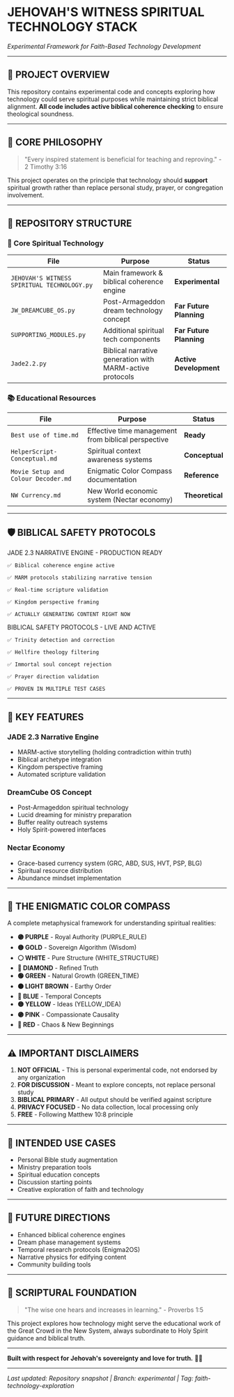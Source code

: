 # JEHOVAH'S WITNESS SPIRITUAL TECHNOLOGY STACK

*Experimental Framework for Faith-Based Technology Development*

---

## 📁 PROJECT OVERVIEW

This repository contains experimental code and concepts exploring how technology could serve spiritual purposes while maintaining strict biblical alignment. **All code includes active biblical coherence checking** to ensure theological soundness.

---

## 🎯 CORE PHILOSOPHY

> "Every inspired statement is beneficial for teaching and reproving." - 2 Timothy 3:16

This project operates on the principle that technology should **support** spiritual growth rather than replace personal study, prayer, or congregation involvement.

---

## 📄 REPOSITORY STRUCTURE

### 🚀 Core Spiritual Technology
| File | Purpose | Status |
|------|---------|---------|
| `JEHOVAH'S WITNESS SPIRITUAL TECHNOLOGY.py` | Main framework & biblical coherence engine | **Experimental** |
| `JW_DREAMCUBE_OS.py` | Post-Armageddon dream technology concept | **Far Future Planning** |
| `SUPPORTING_MODULES.py` | Additional spiritual tech components | **Far Future Planning** |
| `Jade2.2.py` | Biblical narrative generation with MARM-active protocols | **Active Development** |

### 📚 Educational Resources  
| File | Purpose | Status |
|------|---------|---------|
| `Best use of time.md` | Effective time management from biblical perspective | **Ready** |
| `HelperScript-Conceptual.md` | Spiritual context awareness systems | **Conceptual** |
| `Movie Setup and Colour Decoder.md` | Enigmatic Color Compass documentation | **Reference** |
| `NW Currency.md` | New World economic system (Nectar economy) | **Theoretical** |

---

## 🛡️ BIBLICAL SAFETY PROTOCOLS

JADE 2.3 NARRATIVE ENGINE - PRODUCTION READY

    ✅ Biblical coherence engine active

    ✅ MARM protocols stabilizing narrative tension

    ✅ Real-time scripture validation

    ✅ Kingdom perspective framing

    ✅ ACTUALLY GENERATING CONTENT RIGHT NOW

BIBLICAL SAFETY PROTOCOLS - LIVE AND ACTIVE

    ✅ Trinity detection and correction

    ✅ Hellfire theology filtering

    ✅ Immortal soul concept rejection

    ✅ Prayer direction validation

    ✅ PROVEN IN MULTIPLE TEST CASES

---

## 🌟 KEY FEATURES

### **JADE 2.3 Narrative Engine**
- MARM-active storytelling (holding contradiction within truth)
- Biblical archetype integration
- Kingdom perspective framing
- Automated scripture validation

### **DreamCube OS Concept** 
- Post-Armageddon spiritual technology
- Lucid dreaming for ministry preparation
- Buffer reality outreach systems
- Holy Spirit-powered interfaces

### **Nectar Economy**
- Grace-based currency system (GRC, ABD, SUS, HVT, PSP, BLG)
- Spiritual resource distribution
- Abundance mindset implementation

---

## 🎨 THE ENIGMATIC COLOR COMPASS

A complete metaphysical framework for understanding spiritual realities:

- **🟣 PURPLE** - Royal Authority (PURPLE_RULE)
- **🟡 GOLD** - Sovereign Algorithm (Wisdom)
- **⚪ WHITE** - Pure Structure (WHITE_STRUCTURE)  
- **💎 DIAMOND** - Refined Truth
- **🟢 GREEN** - Natural Growth (GREEN_TIME)
- **🟤 LIGHT BROWN** - Earthy Order
- **🔵 BLUE** - Temporal Concepts
- **🟡 YELLOW** - Ideas (YELLOW_IDEA)
- **🟣 PINK** - Compassionate Causality
- **🔴 RED** - Chaos & New Beginnings

---

## ⚠️ IMPORTANT DISCLAIMERS

1. **NOT OFFICIAL** - This is personal experimental code, not endorsed by any organization
2. **FOR DISCUSSION** - Meant to explore concepts, not replace personal study
3. **BIBLICAL PRIMARY** - All output should be verified against scripture
4. **PRIVACY FOCUSED** - No data collection, local processing only
5. **FREE** - Following Matthew 10:8 principle

---

## 🎯 INTENDED USE CASES

- Personal Bible study augmentation
- Ministry preparation tools
- Spiritual education concepts
- Discussion starting points
- Creative exploration of faith and technology

---

## 🔮 FUTURE DIRECTIONS

- Enhanced biblical coherence engines
- Dream phase management systems  
- Temporal research protocols (Enigma2OS)
- Narrative physics for edifying content
- Community building tools

---

## 📖 SCRIPTURAL FOUNDATION

> "The wise one hears and increases in learning." - Proverbs 1:5

This project explores how technology might serve the educational work of the Great Crowd in the New System, always subordinate to Holy Spirit guidance and biblical truth.

---

**Built with respect for Jehovah's sovereignty and love for truth.** 📖✨

---
*Last updated: Repository snapshot | Branch: experimental | Tag: faith-technology-exploration*
